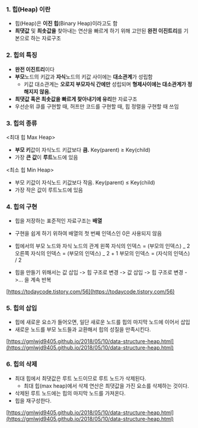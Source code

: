 ### 1. 힙(Heap) 이란

- 힙(Heap)은 **이진 힙**(Binary Heap)이라고도 함
- **최댓값** 및 **최솟값을** 찾아내는 연산을 빠르게 하기 위해 고안된 **완전 이진트리**를 기본으로 하는 자료구조

### 2. 힙의 특징

- **완전 이진트리**이다
- **부모**노드의 키값과 **자식**노드의 키값 사이에는 **대소관계**가 성립함
  - 키값 대소관계는 **오로지 부모자식 간에만** 성립되며 **형제사이에는 대소관계가 정해지지 않음.**
- **최댓값 혹은 최솟값을 빠르게 찾아내기에 유리**한 자료구조
- 우선순위 큐를 구현할 때, 허프만 코드를 구현할 때, 힙 정렬을 구현할 때 쓰임

### 3. 힙의 종류

<최대 힙 Max Heap>

- **부모 키**값이 자식노드 키값보다 **큼.** Key(parent) ≥ Key(child)
- 가장 **큰 값**이 **루트**노드에 있음

<최소 힙 Min Heap>

- 부모 키값이 자식노드 키값보다 작음. Key(parent) ≤ Key(child)
- 가장 작은 값이 루트노드에 있음

### 4. 힙의 구현

- 힙을 저장하는 표준적인 자료구조는 **배열**
- 구현을 쉽게 하기 위하여 배열의 첫 번째 인덱스인 0은 사용되지 않음
- 힙에서의 부모 노드와 자식 노드의 관계
  왼쪽 자식의 인덱스 = (부모의 인덱스) _ 2
  오른쪽 자식의 인덱스 = (부모의 인덱스) _ 2 + 1
  부모의 인덱스 = (자식의 인덱스) / 2

- 힙을 만들기 위해서는 값 삽입 -> 힙 구조로 변경 -> 값 삽입 -> 힙 구조로 변경 ->... 을 계속 반복

[https://todaycode.tistory.com/56](https://todaycode.tistory.com/56)

### 5. 힙의 삽입

- 힙에 새로운 요소가 들어오면, 일단 새로운 노드를 힙의 마지막 노드에 이어서 삽입
- 새로운 노드를 부모 노드들과 교환해서 힙의 성질을 만족시킨다.

[https://gmlwjd9405.github.io/2018/05/10/data-structure-heap.html](https://gmlwjd9405.github.io/2018/05/10/data-structure-heap.html)

### 6. 힙의 삭제

- 최대 힙에서 최댓값은 루트 노드이므로 루트 노드가 삭제된다.
  - 최대 힙(max heap)에서 삭제 연산은 최댓값을 가진 요소를 삭제하는 것이다.
- 삭제된 루트 노드에는 힙의 마지막 노드를 가져온다.
- 힙을 재구성한다.

[https://gmlwjd9405.github.io/2018/05/10/data-structure-heap.html](https://gmlwjd9405.github.io/2018/05/10/data-structure-heap.html)
